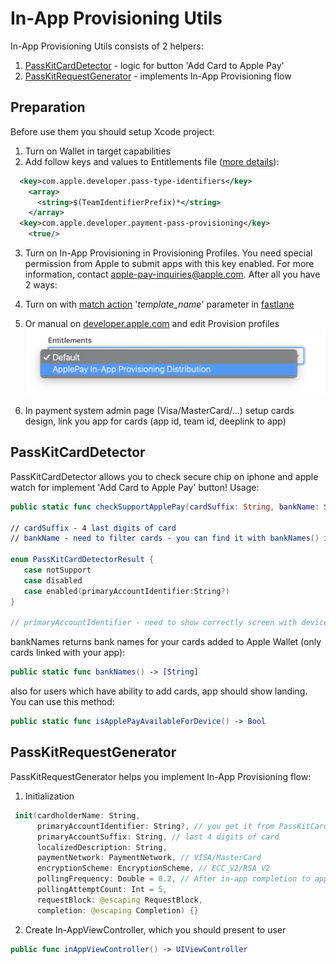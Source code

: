 # In-App Provisioning Utils

In-App Provisioning Utils consists of 2 helpers:
1. [PassKitCardDetector](#PassKitCardDetector) - logic for button 'Add Card to Apple Pay'
2. [PassKitRequestGenerator](#PassKitRequestGenerator) - implements In-App Provisioning flow

## Preparation
Before use them you should setup Xcode project:
1. Turn on Wallet in target capabilities
2. Add follow keys and values to Entitlements file ([more details](https://developer.apple.com/library/archive/documentation/Miscellaneous/Reference/EntitlementKeyReference/ApplePayandPassKitEntitlements/ApplePayandPassKitEntitlements.html)):
```xml
  <key>com.apple.developer.pass-type-identifiers</key>
    <array>
      <string>$(TeamIdentifierPrefix)*</string>
    </array>
  <key>com.apple.developer.payment-pass-provisioning</key>
    <true/>
```

3. Turn on In-App Provisioning in Provisioning Profiles. You need special permission from Apple to submit apps with this key enabled. For more information, contact apple-pay-inquiries@apple.com. After all you have 2 ways:
 1. Turn on with [match action](https://docs.fastlane.tools/actions/match/) '*template_name*' parameter in [fastlane](https://fastlane.tools)
 2. Or manual on [developer.apple.com](https://developer.apple.com) and edit Provision profiles ![](./images/provision-profile.png)

4. In payment system admin page (Visa/MasterCard/...) setup cards design, link you app for cards (app id, team id, deeplink to app)


 ## PassKitCardDetector

 PassKitCardDetector allows you to check secure chip on iphone and apple watch for implement 'Add Card to Apple Pay' button!
 Usage:
 ```swift
public static func checkSupportApplePay(cardSuffix: String, bankName: String) -> PassKitCardDetectorResult

// cardSuffix - 4 last digits of card
// bankName - need to filter cards - you can find it with bankNames() if added card before with 'Apple Wallet'

enum PassKitCardDetectorResult {
	case notSupport
	case disabled
	case enabled(primaryAccountIdentifier:String?)
}

// primaryAccountIdentifier - need to show correctly screen with device selection for in-app provisioning

 ```

bankNames returns bank names for your cards added to Apple Wallet (only cards linked with your app):

```swift
public static func bankNames() -> [String]
```

also for users which have ability to add cards, app should show landing. You can use this method:

```swift
public static func isApplePayAvailableForDevice() -> Bool
```

 ## PassKitRequestGenerator

 PassKitRequestGenerator helps you implement In-App Provisioning flow:

1. Initialization
 ```swift
  init(cardholderName: String,
       primaryAccountIdentifier: String?, // you get it from PassKitCardDetectorResult
       primaryAccountSuffix: String, // last 4 digits of card
       localizedDescription: String,
       paymentNetwork: PaymentNetwork, // VISA/MasterCard
       encryptionScheme: EncryptionScheme, // ECC_V2/RSA_V2
       pollingFrequency: Double = 0.2, // After in-app completion to apple watch, you need to wait a bit time, card adds to passKit not immediately :(
       pollingAttemptCount: Int = 5,
       requestBlock: @escaping RequestBlock,
       completion: @escaping Completion) {}
 ```
2. Create In-AppViewController, which you should present to user
 ```swift
 public func inAppViewController() -> UIViewController
  ```
